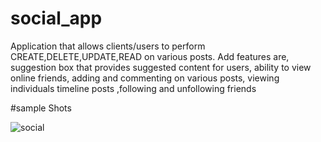 # social_app
Application that allows clients/users to perform CREATE,DELETE,UPDATE,READ on various posts.
Add features are, suggestion box that provides suggested content for users, ability to view online friends, adding and commenting on various posts,
viewing individuals timeline posts ,following and unfollowing friends

#sample Shots

![social](https://user-images.githubusercontent.com/99584727/226104454-9518b9e2-e537-4bee-a16a-474e5885051a.jpg)
